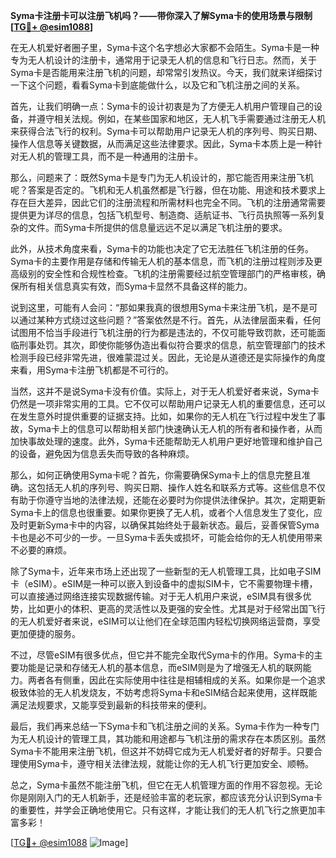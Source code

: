 **Syma卡注册卡可以注册飞机吗？——带你深入了解Syma卡的使用场景与限制[[TG💪+ @esim1088](https://t.me/s/esim1088)]**

在无人机爱好者圈子里，Syma卡这个名字想必大家都不会陌生。Syma卡是一种专为无人机设计的注册卡，通常用于记录无人机的信息和飞行日志。然而，关于Syma卡是否能用来注册飞机的问题，却常常引发热议。今天，我们就来详细探讨一下这个问题，看看Syma卡到底能做什么，以及它和飞机注册之间的关系。

首先，让我们明确一点：Syma卡的设计初衷是为了方便无人机用户管理自己的设备，并遵守相关法规。例如，在某些国家和地区，无人机飞手需要通过注册无人机来获得合法飞行的权利。Syma卡可以帮助用户记录无人机的序列号、购买日期、操作人信息等关键数据，从而满足这些法律要求。因此，Syma卡本质上是一种针对无人机的管理工具，而不是一种通用的注册卡。

那么，问题来了：既然Syma卡是专门为无人机设计的，那它能否用来注册飞机呢？答案是否定的。飞机和无人机虽然都是飞行器，但在功能、用途和技术要求上存在巨大差异，因此它们的注册流程和所需材料也完全不同。飞机的注册通常需要提供更为详尽的信息，包括飞机型号、制造商、适航证书、飞行员执照等一系列复杂的文件。而Syma卡所提供的信息量远远不足以满足飞机注册的要求。

此外，从技术角度来看，Syma卡的功能也决定了它无法胜任飞机注册的任务。Syma卡的主要作用是存储和传输无人机的基本信息，而飞机的注册过程则涉及更高级别的安全性和合规性检查。飞机的注册需要经过航空管理部门的严格审核，确保所有相关信息真实有效，而Syma卡显然不具备这样的能力。

说到这里，可能有人会问：“那如果我真的很想用Syma卡来注册飞机，是不是可以通过某种方式绕过这些问题？”答案依然是不行。首先，从法律层面来看，任何试图用不恰当手段进行飞机注册的行为都是违法的，不仅可能导致罚款，还可能面临刑事处罚。其次，即使你能够伪造出看似符合要求的信息，航空管理部门的技术检测手段已经非常先进，很难蒙混过关。因此，无论是从道德还是实际操作的角度来看，用Syma卡注册飞机都是不可行的。

当然，这并不是说Syma卡没有价值。实际上，对于无人机爱好者来说，Syma卡仍然是一项非常实用的工具。它不仅可以帮助用户记录无人机的重要信息，还可以在发生意外时提供重要的证据支持。比如，如果你的无人机在飞行过程中发生了事故，Syma卡上的信息可以帮助相关部门快速确认无人机的所有者和操作者，从而加快事故处理的速度。此外，Syma卡还能帮助无人机用户更好地管理和维护自己的设备，避免因为信息丢失而导致的各种麻烦。

那么，如何正确使用Syma卡呢？首先，你需要确保Syma卡上的信息完整且准确。这包括无人机的序列号、购买日期、操作人姓名和联系方式等。这些信息不仅有助于你遵守当地的法律法规，还能在必要时为你提供法律保护。其次，定期更新Syma卡上的信息也很重要。如果你更换了无人机，或者个人信息发生了变化，应及时更新Syma卡中的内容，以确保其始终处于最新状态。最后，妥善保管Syma卡也是必不可少的一步。一旦Syma卡丢失或损坏，可能会给你的无人机使用带来不必要的麻烦。

除了Syma卡，近年来市场上还出现了一些新型的无人机管理工具，比如电子SIM卡（eSIM）。eSIM是一种可以嵌入到设备中的虚拟SIM卡，它不需要物理卡槽，可以直接通过网络连接实现数据传输。对于无人机用户来说，eSIM具有很多优势，比如更小的体积、更高的灵活性以及更强的安全性。尤其是对于经常出国飞行的无人机爱好者来说，eSIM可以让他们在全球范围内轻松切换网络运营商，享受更加便捷的服务。

不过，尽管eSIM有很多优点，但它并不能完全取代Syma卡的作用。Syma卡的主要功能是记录和存储无人机的基本信息，而eSIM则是为了增强无人机的联网能力。两者各有侧重，因此在实际使用中往往是相辅相成的关系。如果你是一个追求极致体验的无人机发烧友，不妨考虑将Syma卡和eSIM结合起来使用，这样既能满足法规要求，又能享受到最新的科技带来的便利。

最后，我们再来总结一下Syma卡和飞机注册之间的关系。Syma卡作为一种专门为无人机设计的管理工具，其功能和用途都与飞机注册的需求存在本质区别。虽然Syma卡不能用来注册飞机，但这并不妨碍它成为无人机爱好者的好帮手。只要合理使用Syma卡，遵守相关法律法规，就能让你的无人机飞行更加安全、顺畅。

总之，Syma卡虽然不能注册飞机，但它在无人机管理方面的作用不容忽视。无论你是刚刚入门的无人机新手，还是经验丰富的老玩家，都应该充分认识到Syma卡的重要性，并学会正确地使用它。只有这样，才能让我们的无人机飞行之旅更加丰富多彩！

[[TG💪+ @esim1088](https://t.me/s/esim1088) ![Image](https://i.postimg.cc/4NQfJmqS/Snipaste-2025-05-13-00-14-12.png)]
